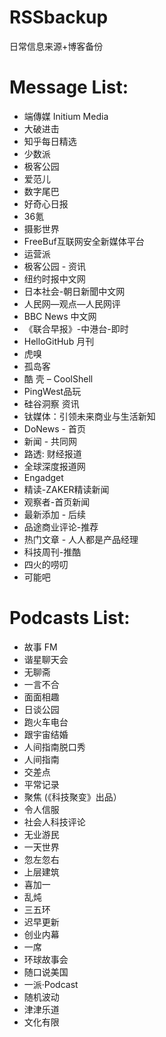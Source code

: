 # RSSbackup
 日常信息来源+博客备份
# Message List:
- 端傳媒 Initium Media
- 大破进击
- 知乎每日精选
- 少数派
- 极客公园
- 爱范儿
- 数字尾巴
- 好奇心日报
- 36氪
- 摄影世界
- FreeBuf互联网安全新媒体平台
- 运营派
- 极客公园 - 资讯
- 纽约时报中文网
- 日本社会-朝日新聞中文网
- 人民网—观点—人民网评
- BBC News 中文网
- 《联合早报》-中港台-即时
- HelloGitHub 月刊
- 虎嗅
- 孤岛客
- 酷 壳 – CoolShell
- PingWest品玩
- 硅谷洞察 资讯
- 钛媒体：引领未来商业与生活新知
- DoNews - 首页
- 新闻 - 共同网
- 路透: 财经报道
- 全球深度报道网
- Engadget
- 精读-ZAKER精读新闻
- 观察者-首页新闻
- 最新添加 - 后续
- 品途商业评论-推荐
- 热门文章 - 人人都是产品经理
- 科技周刊-推酷
- 四火的唠叨
- 可能吧

# Podcasts List:
- 故事 FM
- 谐星聊天会
- 无聊斋
- 一言不合
- 面面相趣
- 日谈公园
- 跑火车电台
- 跟宇宙结婚
- 人间指南脱口秀
- 人间指南
- 交差点
- 平常记录
- 聚焦 (《科技聚变》出品）
- 令人信服
- 社会人科技评论
- 无业游民
- 一天世界
- 忽左忽右
- 上层建筑
- 喜加一
- 乱炖
- 三五环
- 迟早更新
- 创业内幕
- 一席
- 环球故事会
- 随口说美国
- 一派·Podcast
- 随机波动
- 津津乐道
- 文化有限